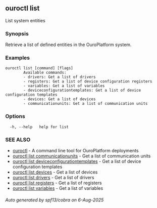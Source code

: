 ## ouroctl list

List system entities

### Synopsis

Retrieve a list of defined entities in the OuroPlatform system.

### Examples

```
ouroctl list [command] [flags]
		Available commands:
		- drivers: Get a list of drivers
		- registers: Get a list of device configuration registers
		- variables: Get a list of variables
		- deviceconfigurationtemplates: Get a list of device configuration templates
		- devices: Get a list of devices
		- communicationunits: Get a list of communication units
```

### Options

```
  -h, --help   help for list
```

### SEE ALSO

* [ouroctl](ouroctl.md)	 - A command line tool for OuroPlatform deployments
* [ouroctl list communicationunits](ouroctl_list_communicationunits.md)	 - Get a list of communication units
* [ouroctl list deviceconfigurationtemplates](ouroctl_list_deviceconfigurationtemplates.md)	 - Get a list of device configuration templates
* [ouroctl list devices](ouroctl_list_devices.md)	 - Get a list of devices
* [ouroctl list drivers](ouroctl_list_drivers.md)	 - Get a list of drivers
* [ouroctl list registers](ouroctl_list_registers.md)	 - Get a list of registers
* [ouroctl list variables](ouroctl_list_variables.md)	 - Get a list of variables

###### Auto generated by spf13/cobra on 6-Aug-2025
